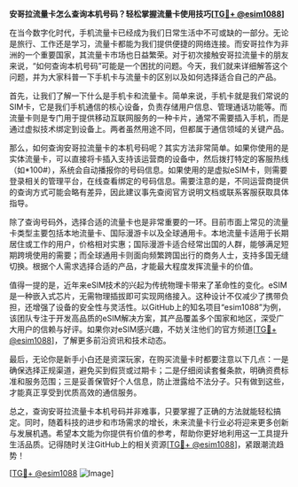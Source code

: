 **安哥拉流量卡怎么查询本机号码？轻松掌握流量卡使用技巧[[TG💪+ @esim1088](https://t.me/s/esim1088)]**

在当今数字化时代，手机流量卡已经成为我们日常生活中不可或缺的一部分。无论是旅行、工作还是学习，流量卡都能为我们提供便捷的网络连接。而安哥拉作为非洲的一个重要国家，其流量卡市场也日益繁荣。对于初次接触安哥拉流量卡的朋友来说，“如何查询本机号码”可能是一个困扰的问题。今天，我们就来详细解答这个问题，并为大家科普一下手机卡与流量卡的区别以及如何选择适合自己的产品。

首先，让我们了解一下什么是手机卡和流量卡。简单来说，手机卡就是我们常说的SIM卡，它是我们手机通信的核心设备，负责存储用户信息、管理通话功能等。而流量卡则是专门用于提供移动互联网服务的一种卡片，通常不需要插入手机，而是通过虚拟技术绑定到设备上。两者虽然用途不同，但都属于通信领域的关键产品。

那么，如何查询安哥拉流量卡的本机号码呢？其实方法非常简单。如果你使用的是实体流量卡，可以直接将卡插入支持该运营商的设备中，然后拨打特定的客服热线（如*100#），系统会自动播报你的号码信息。如果使用的是虚拟eSIM卡，则需要登录相关的管理平台，在线查看绑定的号码信息。需要注意的是，不同运营商提供的查询方式可能会略有差异，因此建议事先查阅官方说明文档或联系客服获取具体指导。

除了查询号码外，选择合适的流量卡也是非常重要的一环。目前市面上常见的流量卡类型主要包括本地流量卡、国际漫游卡以及全球通用卡。本地流量卡适用于长期居住或工作的用户，价格相对实惠；国际漫游卡适合经常出国的人群，能够满足短期跨境使用的需要；而全球通用卡则面向频繁跨国出行的商务人士，支持多国无缝切换。根据个人需求选择合适的产品，才能最大程度发挥流量卡的价值。

值得一提的是，近年来eSIM技术的兴起为传统物理卡带来了革命性的变化。eSIM是一种嵌入式芯片，无需物理插拔即可实现网络接入。这种设计不仅减少了携带负担，还增强了设备的安全性与灵活性。以GitHub上的知名项目“esim1088”为例，该团队专注于开发高品质的eSIM解决方案，其产品覆盖多个国家和地区，深受广大用户的信赖与好评。如果你对eSIM感兴趣，不妨关注他们的官方频道[[TG💪+ @esim1088](https://t.me/s/esim1088)]，了解更多前沿资讯和技术动态。

最后，无论你是新手小白还是资深玩家，在购买流量卡时都要注意以下几点：一是确保选择正规渠道，避免买到假货或过期卡；二是仔细阅读套餐条款，明确资费标准和服务范围；三是妥善保管好个人信息，防止泄露给不法分子。只有做到这些，才能真正享受到优质高效的通信服务。

总之，查询安哥拉流量卡本机号码并非难事，只要掌握了正确的方法就能轻松搞定。同时，随着科技的进步和市场需求的增长，未来流量卡行业必将迎来更多创新与发展机遇。希望本文能为你提供有价值的参考，帮助你更好地利用这一工具提升生活品质。记得随时关注GitHub上的相关资源[[TG💪+ @esim1088](https://t.me/s/esim1088)]，紧跟潮流趋势！

[[TG💪+ @esim1088](https://t.me/s/esim1088) ![Image](https://i.postimg.cc/4NQfJmqS/Snipaste-2025-05-13-00-14-12.png)]